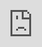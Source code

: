 ```yaml
---
title: Mixtape turned me back into a Millennial teenage dirtbag
date: '2025-06-12'
excerpt: >-
  Mixtape is the answer to the question, “What if the movie High Fidelity was a
  video game?” It’s not a perfect analogy, but it’s pretty damn close, and...
coverImage: >-
  https://images.unsplash.com/photo-1503676260728-1c00da094a0b?w=400&h=200&fit=crop&auto=format
author: AIVibe
tags:
  - Ai
  - Education
  - Work
category: Education
source: >-
  https://www.engadget.com/gaming/mixtape-turned-me-back-into-a-millennial-teenage-dirtbag-200337301.html?src=rss
---
```

<p><em>Mixtape</em> is the answer to the question, “What if the movie <a data-i13n="cpos:1;pos:1" href="https://www.youtube.com/watch?v=OA9gPtWDiww"><em>High Fidelity</em></a> was a video game?” It’s not a perfect analogy, but it’s pretty damn close, and either way it’s a sign that <em>Mixtape</em> is going to be a fabulous slice of late-1990s, early-2000s nostalgia, complete with a banging soundtrack.</p>
<p>You can hear it in the trailers — <em>Mixtape </em>absolutely nails the classic Moviefone tone, and it seems that this vibe extends to the full game. I played roughly 30 minutes of <em>Mixtape</em> at Summer Game Fest 2025, and in that time I became enamored with the game’s lead character, a rebellious and insufferably cool teenager named Rockford who’s about to leave suburbia to pursue her dreams of becoming a music supervisor in New York City. She talks directly to the player as she introduces her two also-very-cool best friends and cues up the game’s music, breaking the fourth wall just like John Cusack. Most of the game plays out in a third-person view, following along as Rockford and her friends casually skate down tree-lined streets, flee from the cops in a high-speed shopping-cart sequence, and hang out in her bedroom, looking at Polaroid pictures and CDs while planning the best way to steal liquor from her parents’ stash.</p>
<span id="end-legacy-contents"></span><div id="ceb6bbefc3074ad493a51216d22f3db5"><iframe src="https://www.youtube.com/embed/F6TQF6eJa3Y?rel=0" style="top:0;left:0;width:100%;height:100%;position:absolute;border:0;" allowfullscreen scrolling="no" data-embed-domain="www.youtube.com"></iframe></div>
<p><em>Mixtape</em> comes from <a data-i13n="cpos:2;pos:1" href="https://www.engadget.com/jason-schwartzman-artful-escape-release-date-xbox-pc-190522944.html"><em>The Artful Escape</em></a><em>&nbsp;</em>studio Beethoven &amp; Dinosaur, and it similarly uses music as a core storytelling and scene-setting device. This makes perfect sense, considering the studio’s founder, Johnny Galvatron, is <a data-i13n="cpos:3;pos:1" href="https://www.engadget.com/2016-02-29-artful-escape-rockstar-video-game-bowie-galvatron.html">a legit rock star</a> based in Melbourne, Australia. Leaning into musicality also worked out well for <em>The Artful Escape</em>, which<em>&nbsp;</em>earned Beethoven &amp; Dinosaur a BAFTA award in 2022. <em>Mixtape</em>’s soundtrack is populated by the top teenage-dirtbag bands from the 80s, 90s and slightly beyond, including DEVO, Roxy Music, The Smashing Pumpkins, Iggy Pop, Siouxsie and the Banshees, Joy Division and the Cure (but not Wheatus, as far as I can tell, just to be clear).</p>
<p>Visually, <em>Mixtape </em>has a painterly 3D aesthetic with gorgeous golden light and purple shadows, reminiscent of <em>Life is Strange</em> or Telltale’s The Walking Dead series. In action, the characters move in a windswept, <em>Spider-Verse</em> animation style that doesn’t interrupt the gameplay flow. Even soaring down the snakelike asphalt on a skateboard, Rockford responds immediately to controller input and her ride isn’t interrupted by stray or late animations. <em>Mixtape</em> looks lovely and feels great.</p>
<figure><img src="https://s.yimg.com/os/creatr-uploaded-images/2025-06/96839d70-47c6-11f0-b9ed-4958b2e969e5" data-crop-orig-src="https://s.yimg.com/os/creatr-uploaded-images/2025-06/96839d70-47c6-11f0-b9ed-4958b2e969e5" style="height:2160px;width:3840px;" alt="Mixtape" data-uuid="c9eb8fad-af32-3018-b499-1e77a6e55f7c"><figcaption></figcaption><div class="photo-credit">Annapurna Interactive</div></figure>
<p>There are also surprising little moments with alternative mechanics in the game’s first half hour, including a scene straight out of <em>Wayne’s World</em> where you make the trio headbang in a car, and another where you control two tongues making out in a close-up, <em>Ren &amp; Stimpy</em> kind of cartoon realism. When Rockford explains what a music supervisor is, real-world reference images fill the screen in a tongue-in-cheek educational interlude. Throughout all of this, the music continues to roll, each song purposefully placed and given time to shine.</p>
<p>It would be easy for <em>Mixtape</em> to feel like a cheap nostalgia grab, an exploitation of Millennial players’ memories of skipping CDs and pre-cellphone party planning, but that simply isn’t the case so far. <em>Mixtape </em>feels like a love letter to the early aughts, filled with surprising mechanics, beautiful graphics and all the right references executed extremely well.</p>
<p><em>Mixtape</em> is due to hit <a data-i13n="cpos:4;pos:1" href="https://store.steampowered.com/app/2582320/Mixtape/">Steam</a>, PlayStation 5 and Xbox Series X/S in 2025, published by Annapurna Interactive.</p>This article originally appeared on Engadget at https://www.engadget.com/gaming/mixtape-turned-me-back-into-a-millennial-teenage-dirtbag-200337301.html?src=rss
